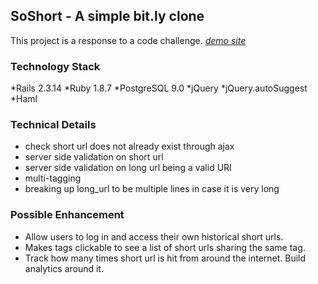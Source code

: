 ## SoShort - A simple bit.ly clone

This project is a response to a code challenge. [*demo site*](http://soshort.heroku.com)

### Technology Stack
*Rails 2.3.14
*Ruby 1.8.7
*PostgreSQL 9.0
*jQuery
*jQuery.autoSuggest
*Haml

### Technical Details
* check short url does not already exist through ajax
* server side validation on short url
* server side validation on long url being a valid URI
* multi-tagging
* breaking up long_url to be multiple lines in case it is very long

### Possible Enhancement
* Allow users to log in and access their own historical short urls.
* Makes tags clickable to see a list of short urls sharing the same tag.
* Track how many times short url is hit from around the internet. Build analytics around it.


